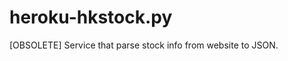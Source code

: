heroku-hkstock.py
=================

[OBSOLETE] Service that parse stock info from website to JSON.
